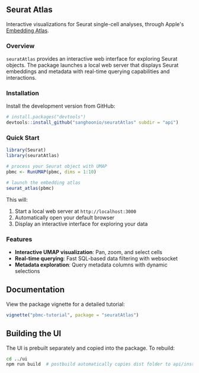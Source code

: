 ## Seurat Atlas

Interactive visualizations for Seurat single-cell analyses, through Apple's [Embedding Atlas](https://github.com/apple/embedding-atlas).

### Overview

`seuratAtlas` provides an interactive web interface for exploring Seurat objects. The package launches a local web server that displays Seurat embeddings and metadata with real-time querying capabilities and interactions.

### Installation

Install the development version from GitHub:

``` r
# install.packages("devtools")
devtools::install_github("sanghoonio/seuratAtlas" subdir = "api")
```

### Quick Start

``` r
library(Seurat)
library(seuratAtlas)

# process your Seurat object with UMAP
pbmc <- RunUMAP(pbmc, dims = 1:10)

# launch the embedding atlas
seurat_atlas(pbmc)
```

This will:
1. Start a local web server at `http://localhost:3000`
2. Automatically open your default browser
3. Display an interactive interface for exploring your data

### Features

- **Interactive UMAP visualization**: Pan, zoom, and select cells
- **Real-time querying**: Fast SQL-based data filtering with websocket
- **Metadata exploration**: Query metadata columns with dynamic selections

## Documentation

View the package vignette for a detailed tutorial:

``` r
vignette("pbmc-tutorial", package = "seuratAtlas")
```

## Building the UI

The UI is prebuilt separately and copied into the package. To rebuild:

``` bash
cd ../ui
npm run build  # postbuild automatically copies dist folder to api/inst/www/
```
